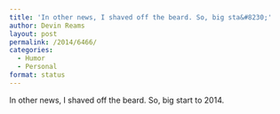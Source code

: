 ```yaml
---
title: 'In other news, I shaved off the beard. So, big sta&#8230;'
author: Devin Reams
layout: post
permalink: /2014/6466/
categories:
  - Humor
  - Personal
format: status
---
```

In other news, I shaved off the beard. So, big start to 2014.